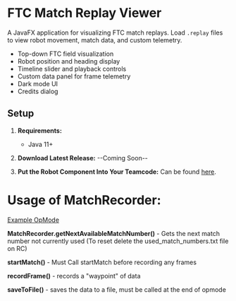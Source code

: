 # FTC Match Replay Viewer

A JavaFX application for visualizing FTC match replays. Load `.replay` files to view robot movement, match data, and custom telemetry.

- Top-down FTC field visualization
- Robot position and heading display
- Timeline slider and playback controls
- Custom data panel for frame telemetry
- Dark mode UI
- Credits dialog

## Setup

1. **Requirements:**
   - Java 11+

2. **Download Latest Release:**
   --Coming Soon--

4. **Put the Robot Component Into Your Teamcode:** Can be found [here](https://gist.github.com/Blaziumm/d439542c0a41481c1b11d9c34db8675b.js).


# Usage of MatchRecorder:
[Example OpMode](https://gist.github.com/Blaziumm/90784dc3d2b72986ca1a0c94e7d22b97)


**MatchRecorder.getNextAvailableMatchNumber()** - Gets the next match number not currently used (To reset delete the used_match_numbers.txt file on RC)

**startMatch()** - Must Call startMatch before recording any frames

**recordFrame()** - records a "waypoint" of data 

**saveToFile()** - saves the data to a file, must be called at the end of opmode
